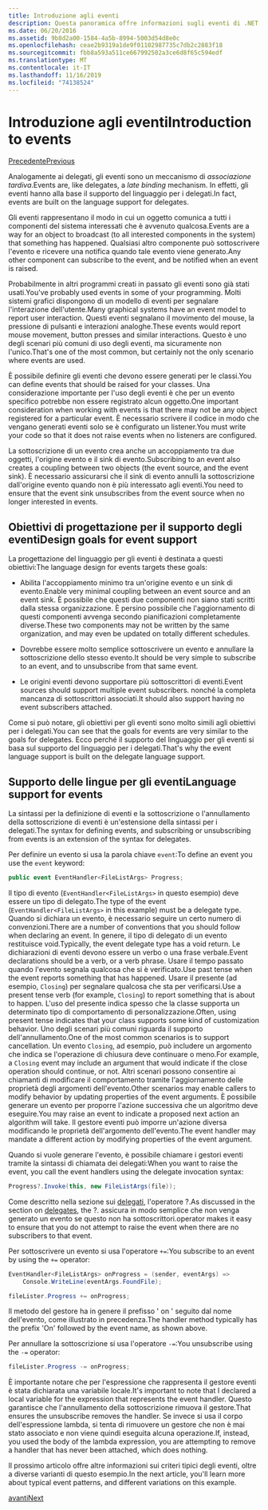 ```yaml
---
title: Introduzione agli eventi
description: Questa panoramica offre informazioni sugli eventi di .NET Core e sugli obiettivi di progettazione del linguaggio per gli eventi.
ms.date: 06/20/2016
ms.assetid: 9b8d2a00-1584-4a5b-8994-5003d54d8e0c
ms.openlocfilehash: ceae2b9319a1de9f01102987735c7db2c2883f18
ms.sourcegitcommit: fbb8a593a511ce667992502a3ce6d8f65c594edf
ms.translationtype: MT
ms.contentlocale: it-IT
ms.lasthandoff: 11/16/2019
ms.locfileid: "74138524"
---
```

# <a name="introduction-to-events"></a><span data-ttu-id="83a21-103">Introduzione agli eventi</span><span class="sxs-lookup"><span data-stu-id="83a21-103">Introduction to events</span></span>

[<span data-ttu-id="83a21-104">Precedente</span><span class="sxs-lookup"><span data-stu-id="83a21-104">Previous</span></span>](delegates-patterns.md)

<span data-ttu-id="83a21-105">Analogamente ai delegati, gli eventi sono un meccanismo di *associazione tardiva*.</span><span class="sxs-lookup"><span data-stu-id="83a21-105">Events are, like delegates, a *late binding* mechanism.</span></span> <span data-ttu-id="83a21-106">In effetti, gli eventi hanno alla base il supporto del linguaggio per i delegati.</span><span class="sxs-lookup"><span data-stu-id="83a21-106">In fact, events are built on the language support for delegates.</span></span>

<span data-ttu-id="83a21-107">Gli eventi rappresentano il modo in cui un oggetto comunica a tutti i componenti del sistema interessati che è avvenuto qualcosa.</span><span class="sxs-lookup"><span data-stu-id="83a21-107">Events are a way for an object to broadcast (to all interested components in the system) that something has happened.</span></span> <span data-ttu-id="83a21-108">Qualsiasi altro componente può sottoscrivere l'evento e ricevere una notifica quando tale evento viene generato.</span><span class="sxs-lookup"><span data-stu-id="83a21-108">Any other component can subscribe to the event, and be notified when an event is raised.</span></span>

<span data-ttu-id="83a21-109">Probabilmente in altri programmi creati in passato gli eventi sono già stati usati.</span><span class="sxs-lookup"><span data-stu-id="83a21-109">You've probably used events in some of your programming.</span></span> <span data-ttu-id="83a21-110">Molti sistemi grafici dispongono di un modello di eventi per segnalare l'interazione dell'utente.</span><span class="sxs-lookup"><span data-stu-id="83a21-110">Many graphical systems have an event model to report user interaction.</span></span> <span data-ttu-id="83a21-111">Questi eventi segnalano il movimento del mouse, la pressione di pulsanti e interazioni analoghe.</span><span class="sxs-lookup"><span data-stu-id="83a21-111">These events would report mouse movement, button presses and similar interactions.</span></span> <span data-ttu-id="83a21-112">Questo è uno degli scenari più comuni di uso degli eventi, ma sicuramente non l'unico.</span><span class="sxs-lookup"><span data-stu-id="83a21-112">That's one of the most common, but certainly not the only scenario where events are used.</span></span>

<span data-ttu-id="83a21-113">È possibile definire gli eventi che devono essere generati per le classi.</span><span class="sxs-lookup"><span data-stu-id="83a21-113">You can define events that should be raised for your classes.</span></span> <span data-ttu-id="83a21-114">Una considerazione importante per l'uso degli eventi è che per un evento specifico potrebbe non essere registrato alcun oggetto.</span><span class="sxs-lookup"><span data-stu-id="83a21-114">One important consideration when working with events is that there may not be any object registered for a particular event.</span></span> <span data-ttu-id="83a21-115">È necessario scrivere il codice in modo che vengano generati eventi solo se è configurato un listener.</span><span class="sxs-lookup"><span data-stu-id="83a21-115">You must write your code so that it does not raise events when no listeners are configured.</span></span>

<span data-ttu-id="83a21-116">La sottoscrizione di un evento crea anche un accoppiamento tra due oggetti, l'origine evento e il sink di evento.</span><span class="sxs-lookup"><span data-stu-id="83a21-116">Subscribing to an event also creates a coupling between two objects (the event source, and the event sink).</span></span> <span data-ttu-id="83a21-117">È necessario assicurarsi che il sink di evento annulli la sottoscrizione dall'origine evento quando non è più interessato agli eventi.</span><span class="sxs-lookup"><span data-stu-id="83a21-117">You need to ensure that the event sink unsubscribes from the event source when no longer interested in events.</span></span>

## <a name="design-goals-for-event-support"></a><span data-ttu-id="83a21-118">Obiettivi di progettazione per il supporto degli eventi</span><span class="sxs-lookup"><span data-stu-id="83a21-118">Design goals for event support</span></span>

<span data-ttu-id="83a21-119">La progettazione del linguaggio per gli eventi è destinata a questi obiettivi:</span><span class="sxs-lookup"><span data-stu-id="83a21-119">The language design for events targets these goals:</span></span>

- <span data-ttu-id="83a21-120">Abilita l'accoppiamento minimo tra un'origine evento e un sink di evento.</span><span class="sxs-lookup"><span data-stu-id="83a21-120">Enable very minimal coupling between an event source and an event sink.</span></span> <span data-ttu-id="83a21-121">È possibile che questi due componenti non siano stati scritti dalla stessa organizzazione. È persino possibile che l'aggiornamento di questi componenti avvenga secondo pianificazioni completamente diverse.</span><span class="sxs-lookup"><span data-stu-id="83a21-121">These two components may not be written by the same organization, and may even be updated on totally different schedules.</span></span>

- <span data-ttu-id="83a21-122">Dovrebbe essere molto semplice sottoscrivere un evento e annullare la sottoscrizione dello stesso evento.</span><span class="sxs-lookup"><span data-stu-id="83a21-122">It should be very simple to subscribe to an event, and to unsubscribe from that same event.</span></span>

- <span data-ttu-id="83a21-123">Le origini eventi devono supportare più sottoscrittori di eventi.</span><span class="sxs-lookup"><span data-stu-id="83a21-123">Event sources should support multiple event subscribers.</span></span> <span data-ttu-id="83a21-124">nonché la completa mancanza di sottoscrittori associati.</span><span class="sxs-lookup"><span data-stu-id="83a21-124">It should also support having no event subscribers attached.</span></span>

<span data-ttu-id="83a21-125">Come si può notare, gli obiettivi per gli eventi sono molto simili agli obiettivi per i delegati.</span><span class="sxs-lookup"><span data-stu-id="83a21-125">You can see that the goals for events are very similar to the goals for delegates.</span></span>
<span data-ttu-id="83a21-126">Ecco perché il supporto del linguaggio per gli eventi si basa sul supporto del linguaggio per i delegati.</span><span class="sxs-lookup"><span data-stu-id="83a21-126">That's why the event language support is built on the delegate language support.</span></span>

## <a name="language-support-for-events"></a><span data-ttu-id="83a21-127">Supporto delle lingue per gli eventi</span><span class="sxs-lookup"><span data-stu-id="83a21-127">Language support for events</span></span>

<span data-ttu-id="83a21-128">La sintassi per la definizione di eventi e la sottoscrizione o l'annullamento della sottoscrizione di eventi è un'estensione della sintassi per i delegati.</span><span class="sxs-lookup"><span data-stu-id="83a21-128">The syntax for defining events, and subscribing or unsubscribing from events is an extension of the syntax for delegates.</span></span>

<span data-ttu-id="83a21-129">Per definire un evento si usa la parola chiave `event`:</span><span class="sxs-lookup"><span data-stu-id="83a21-129">To define an event you use the `event` keyword:</span></span>

```csharp
public event EventHandler<FileListArgs> Progress;
```

<span data-ttu-id="83a21-130">Il tipo di evento (`EventHandler<FileListArgs>` in questo esempio) deve essere un tipo di delegato.</span><span class="sxs-lookup"><span data-stu-id="83a21-130">The type of the event (`EventHandler<FileListArgs>` in this example) must be a delegate type.</span></span> <span data-ttu-id="83a21-131">Quando si dichiara un evento, è necessario seguire un certo numero di convenzioni.</span><span class="sxs-lookup"><span data-stu-id="83a21-131">There are a number of conventions that you should follow when declaring an event.</span></span> <span data-ttu-id="83a21-132">In genere, il tipo di delegato di un evento restituisce void.</span><span class="sxs-lookup"><span data-stu-id="83a21-132">Typically, the event delegate type has a void return.</span></span>
<span data-ttu-id="83a21-133">Le dichiarazioni di eventi devono essere un verbo o una frase verbale.</span><span class="sxs-lookup"><span data-stu-id="83a21-133">Event declarations should be a verb, or a verb phrase.</span></span>
<span data-ttu-id="83a21-134">Usare il tempo passato quando l'evento segnala qualcosa che si è verificato.</span><span class="sxs-lookup"><span data-stu-id="83a21-134">Use past tense when the event reports something that has happened.</span></span> <span data-ttu-id="83a21-135">Usare il presente (ad esempio, `Closing`) per segnalare qualcosa che sta per verificarsi.</span><span class="sxs-lookup"><span data-stu-id="83a21-135">Use a present tense verb (for example, `Closing`) to report something that is about to happen.</span></span> <span data-ttu-id="83a21-136">L'uso del presente indica spesso che la classe supporta un determinato tipo di comportamento di personalizzazione.</span><span class="sxs-lookup"><span data-stu-id="83a21-136">Often, using present tense indicates that your class supports some kind of customization behavior.</span></span> <span data-ttu-id="83a21-137">Uno degli scenari più comuni riguarda il supporto dell'annullamento.</span><span class="sxs-lookup"><span data-stu-id="83a21-137">One of the most common scenarios is to support cancellation.</span></span> <span data-ttu-id="83a21-138">Un evento `Closing`, ad esempio, può includere un argomento che indica se l'operazione di chiusura deve continuare o meno.</span><span class="sxs-lookup"><span data-stu-id="83a21-138">For example, a `Closing` event may include an argument that would indicate if the close operation should continue, or not.</span></span>  <span data-ttu-id="83a21-139">Altri scenari possono consentire ai chiamanti di modificare il comportamento tramite l'aggiornamento delle proprietà degli argomenti dell'evento.</span><span class="sxs-lookup"><span data-stu-id="83a21-139">Other scenarios may enable callers to modify behavior by updating properties of the event arguments.</span></span> <span data-ttu-id="83a21-140">È possibile generare un evento per proporre l'azione successiva che un algoritmo deve eseguire.</span><span class="sxs-lookup"><span data-stu-id="83a21-140">You may raise an event to indicate a proposed next action an algorithm will take.</span></span> <span data-ttu-id="83a21-141">Il gestore eventi può imporre un'azione diversa modificando le proprietà dell'argomento dell'evento.</span><span class="sxs-lookup"><span data-stu-id="83a21-141">The event handler may mandate a different action by modifying  properties of the event argument.</span></span>

<span data-ttu-id="83a21-142">Quando si vuole generare l'evento, è possibile chiamare i gestori eventi tramite la sintassi di chiamata dei delegati:</span><span class="sxs-lookup"><span data-stu-id="83a21-142">When you want to raise the event, you call the event handlers using the delegate invocation syntax:</span></span>

```csharp
Progress?.Invoke(this, new FileListArgs(file));
```

<span data-ttu-id="83a21-143">Come descritto nella sezione sui [delegati](delegates-patterns.md), l'operatore ?.</span><span class="sxs-lookup"><span data-stu-id="83a21-143">As discussed in the section on [delegates](delegates-patterns.md), the ?.</span></span>
<span data-ttu-id="83a21-144">assicura in modo semplice che non venga generato un evento se questo non ha sottoscrittori.</span><span class="sxs-lookup"><span data-stu-id="83a21-144">operator makes it easy to ensure that you do not attempt to raise the event when there are no subscribers to that event.</span></span>
 
<span data-ttu-id="83a21-145">Per sottoscrivere un evento si usa l'operatore `+=`:</span><span class="sxs-lookup"><span data-stu-id="83a21-145">You subscribe to an event by using the `+=` operator:</span></span>

```csharp
EventHandler<FileListArgs> onProgress = (sender, eventArgs) => 
    Console.WriteLine(eventArgs.FoundFile);

fileLister.Progress += onProgress;
```

<span data-ttu-id="83a21-146">Il metodo del gestore ha in genere il prefisso ' on ' seguito dal nome dell'evento, come illustrato in precedenza.</span><span class="sxs-lookup"><span data-stu-id="83a21-146">The handler method typically has the prefix 'On' followed by the event name, as shown above.</span></span>

<span data-ttu-id="83a21-147">Per annullare la sottoscrizione si usa l'operatore `-=`:</span><span class="sxs-lookup"><span data-stu-id="83a21-147">You unsubscribe using the `-=` operator:</span></span>

```csharp
fileLister.Progress -= onProgress;
```

<span data-ttu-id="83a21-148">È importante notare che per l'espressione che rappresenta il gestore eventi è stata dichiarata una variabile locale.</span><span class="sxs-lookup"><span data-stu-id="83a21-148">It's important to note that I declared a local variable for the expression that represents the event handler.</span></span> <span data-ttu-id="83a21-149">Questo garantisce che l'annullamento della sottoscrizione rimuova il gestore.</span><span class="sxs-lookup"><span data-stu-id="83a21-149">That ensures the unsubscribe removes the handler.</span></span>
<span data-ttu-id="83a21-150">Se invece si usa il corpo dell'espressione lambda, si tenta di rimuovere un gestore che non è mai stato associato e non viene quindi eseguita alcuna operazione.</span><span class="sxs-lookup"><span data-stu-id="83a21-150">If, instead, you used the body of the lambda expression, you are attempting to remove a handler that has never been attached, which does nothing.</span></span>

<span data-ttu-id="83a21-151">Il prossimo articolo offre altre informazioni sui criteri tipici degli eventi, oltre a diverse varianti di questo esempio.</span><span class="sxs-lookup"><span data-stu-id="83a21-151">In the next article, you'll learn more about typical event patterns, and different variations on this example.</span></span>

[<span data-ttu-id="83a21-152">avanti</span><span class="sxs-lookup"><span data-stu-id="83a21-152">Next</span></span>](event-pattern.md)
